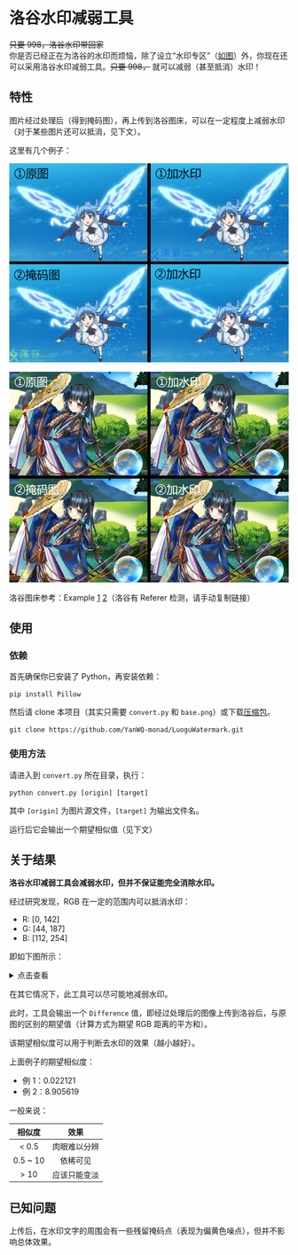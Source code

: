 # 洛谷水印减弱工具

~~只要 998，洛谷水印带回家~~  
你是否已经正在为洛谷的水印而烦恼，除了设立“水印专区”（[如图](https://cdn.luogu.org/upload/pic/32038.png)）外，你现在还可以采用洛谷水印减弱工具。~~只要 998，~~ 就可以减弱（甚至抵消）水印！

## 特性

图片经过处理后（得到掩码图），再上传到洛谷图床，可以在一定程度上减弱水印（对于某些图片还可以抵消，见下文）。

这里有几个例子：

![Example 1](https://raw.githubusercontent.com/YanWQ-monad/static/master/LuoguWatermark/1.png)

![Example 2](https://raw.githubusercontent.com/YanWQ-monad/static/master/LuoguWatermark/2.png)

洛谷图床参考：Example [1](https://cdn.luogu.org/upload/pic/42381.png) [2](https://cdn.luogu.org/upload/pic/42407.png)（洛谷有 Referer 检测，请手动复制链接）

## 使用

### 依赖

首先确保你已安装了 Python，再安装依赖：

```
pip install Pillow
```

然后请 clone 本项目（其实只需要 `convert.py` 和 `base.png`）或下载[压缩包](https://github.com/YanWQ-monad/LuoguWatermark/archive/master.zip)。

```
git clone https://github.com/YanWQ-monad/LuoguWatermark.git
```

### 使用方法

请进入到 `convert.py` 所在目录，执行：

```
python convert.py [origin] [target]
```

其中 `[origin]` 为图片源文件，`[target]` 为输出文件名。

运行后它会输出一个期望相似值（见下文）

## 关于结果

**洛谷水印减弱工具会减弱水印，但并不保证能完全消除水印。**

经过研究发现，RGB 在一定的范围内可以抵消水印：

- R: \[0, 142\]
- G: \[44, 187\]
- B: \[112, 254\]

即如下图所示：

<details>
  <summary>点击查看</summary>
  <img src="https://raw.githubusercontent.com/YanWQ-monad/static/master/LuoguWatermark/3.png" alt="Condition" />
</details>

在其它情况下，此工具可以尽可能地减弱水印。

此时，工具会输出一个 `Difference` 值，即经过处理后的图像上传到洛谷后，与原图的区别的期望值（计算方式为期望 RGB 距离的平方和）。

该期望相似度可以用于判断去水印的效果（越小越好）。

上面例子的期望相似度：

- 例 1：0.022121
- 例 2：8.905619

一般来说：

| 相似度 | 效果 |
|:---:|:---:|
| < 0.5 | 肉眼难以分辨 |
| 0.5 ~ 10 | 依稀可见 |
| > 10 | 应该只能变淡 |

## 已知问题

上传后，在水印文字的周围会有一些残留掩码点（表现为偏黄色噪点），但并不影响总体效果。
